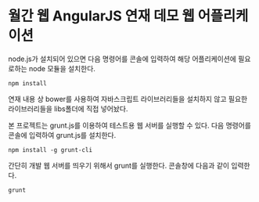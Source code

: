 월간 웹 AngularJS 연재 데모 웹 어플리케이션
====

node.js가 설치되어 있으면 다음 명령어를 콘솔에 입력하여 해당 어플리케이션에 필요로하는 node 모듈을 설치한다.

    npm install

연재 내용 상 bower를 사용하여 자바스크립트 라이브러리들을 설치하지 않고 필요한 라이브러리들을 libs폴더에 직접 넣어놨다.

본 프로젝트는 grunt.js를 이용하여 테스트용 웹 서버를 실행할 수 있다. 다음 명령어를 콘솔에 입력하여 grunt.js를 설치한다.

    npm install -g grunt-cli 

간단히 개발 웹 서버를 띄우기 위해서 grunt를 실행한다. 콘솔창에 다음과 같이 입력한다.

    grunt


